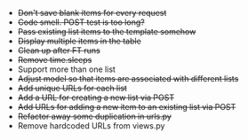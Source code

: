 * ~~Don't save blank items for every request~~
* ~~Code smell. POST test is too long?~~
* ~~Pass existing list items to the template somehow~~
* ~~Display multiple items in the table~~
* ~~Clean up after FT runs~~
* ~~Remove time.sleeps~~
* Support more than one list
* ~~Adjust model so that items are associated with different lists~~
* ~~Add unique URLs for each list~~
* ~~Add a URL for creating a new list via POST~~
* ~~Add URLs for adding a new item to an existing list via POST~~
* ~~Refactor away some duplication in urls.py~~
* Remove hardcoded URLs from views.py